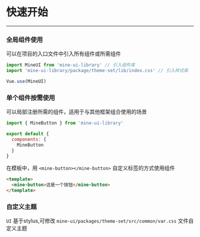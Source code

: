 # 快速开始

----

### 全局组件使用

可以在项目的入口文件中引入所有组件或所需组件

```js
import MineUI from 'mine-ui-library' // 引入组件库
import 'mine-ui-library/package/theme-set/lib/index.css' // 引入样式库

Vue.use(MineUI)
```

### 单个组件按需使用

可以局部注册所需的组件，适用于与其他框架组合使用的场景

```js
import { MineButton } from 'mine-ui-library'

export default {
  components: {
    MineButton
  }
}
```

在模板中，用 `<mine-button></mine-button>` 自定义标签的方式使用组件

```html
<template>
  <mine-button>这是一个按钮</mine-button>
</template>
```

### 自定义主题

`UI` 基于stylus,可修改 `mine-ui/packages/theme-set/src/common/var.css` 文件自定义主题
